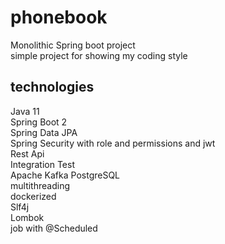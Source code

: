 # phonebook
Monolithic Spring boot project \
simple project for showing my coding style

## technologies
Java 11 \
Spring Boot 2 \
Spring Data JPA \
Spring Security with role and permissions and jwt \
Rest Api \
Integration Test \
Apache Kafka
PostgreSQL \
multithreading \
dockerized \
Slf4j \
Lombok \
job with @Scheduled
